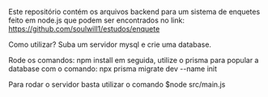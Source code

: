 Este repositório contém os arquivos backend para um sistema de enquetes feito em node.js que podem ser encontrados no link: https://github.com/soulwill1/estudos/enquete

Como utilizar?
Suba um servidor mysql e crie uma database.

Rode os comandos: npm install em seguida, utilize o prisma para popular a database com o comando: npx prisma migrate dev --name init

Para rodar o servidor basta utilizar o comando $node src/main.js
